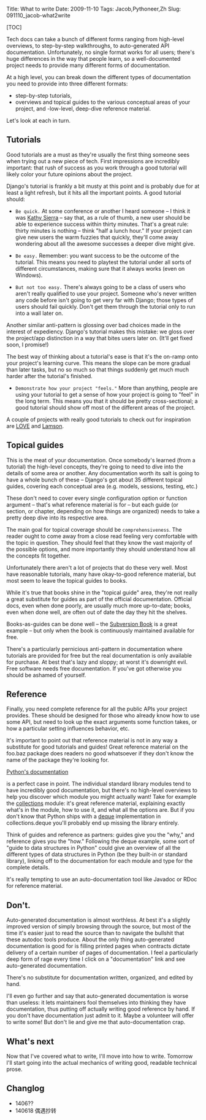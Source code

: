 Title: What to write
Date: 2009-11-10 
Tags: Jacob,Pythoneer,Zh 
Slug: 091110_jacob-what2write

[TOC]


Tech docs can take a bunch of different forms ranging from high-level overviews, to step-by-step walkthroughs, to auto-generated API documentation. Unfortunately, no single format works for all users; there's huge differences in the way that people learn, so a well-documented project needs to provide many different forms of documentation.

At a high level, you can break down the different types of documentation you need to provide into three different formats:

- step-by-step tutorials,
- overviews and topical guides to the various conceptual areas of your project, and
-low-level, deep-dive reference material.

Let's look at each in turn.

## Tutorials

Good tutorials are a must as they're usually the first thing someone sees when trying out a new piece of tech. First impressions are incredibly important: that rush of success as you work through a good tutorial will likely color your future opinions about the project.

Django's tutorial is frankly a bit musty at this point and is probably due for at least a light refresh, but it hits all the important points. A good tutorial should:

- `Be quick.` At some conference or another I heard someone – I think it was [Kathy Sierra](http://headrush.typepad.com/) – say that, as a rule of thumb, a new user should be able to experience success within thirty minutes. That's a great rule: thirty minutes is nothing – think "half a lunch hour." If your project can give new users the warm fuzzies that quickly, they'll come away wondering about all the awesome successes a deeper dive might give.

- `Be easy.` Remember: you want success to be the outcome of the tutorial. This means you need to playtest the tutorial under all sorts of different circumstances, making sure that it always works (even on Windows).

- `But not too easy.` There's always going to be a class of users who aren't really qualified to use your project. Someone who's never written any code before isn't going to get very far with Django; those types of users should fail quickly. Don't get them through the tutorial only to run into a wall later on.

Another similar anti-pattern is glossing over bad choices made in the interest of expediency. Django's tutorial makes this mistake: we gloss over the project/app distinction in a way that bites users later on. (It'll get fixed soon, I promise!)

The best way of thinking about a tutorial's ease is that it's the on-ramp onto your project's learning curve. This means the slope can be more gradual than later tasks, but no so much so that things suddenly get much much harder after the tutorial's finished.

- `Demonstrate how your project "feels."` More than anything, people are using your tutorial to get a sense of how your project is going to "feel" in the long term. This means you that it should be pretty cross-sectional; a good tutorial should show off most of the different areas of the project.

A couple of projects with really good tutorials to check out for inspiration are 
[LOVE](http://love2d.org/documentation?page=documentation) and 
[Lamson](http://lamsonproject.com/docs/getting_started.html).

## Topical guides

This is the meat of your documentation. Once somebody's learned (from a tutorial) the high-level concepts, they're going to need to dive into the details of some area or another. Any documentation worth its salt is going to have a whole bunch of these – Django's got about 35 different topical guides, covering each conceptual area (e.g. models, sessions, testing, etc.)

These don't need to cover every single configuration option or function argument – that's what reference material is for – but each guide (or section, or chapter, depending on how things are organized) needs to take a pretty deep dive into its respective area.

The main goal for topical coverage should be `comprehensiveness`. The reader ought to come away from a close read feeling very comfortable with the topic in question. They should feel that they know the vast majority of the possible options, and more importantly they should understand how all the concepts fit together.

Unfortunately there aren't a lot of projects that do these very well. Most have reasonable tutorials, many have okay-to-good reference material, but most seem to leave the topical guides to books.

While it's true that books shine in the "topical guide" area, they're not really a great substitute for guides as part of the official documentation. Official docs, even when done poorly, are usually much more up-to-date; books, even when done well, are often out of date the day they hit the shelves.

Books-as-guides can be done well – the 
[Subversion Book](http://svnbook.red-bean.com/)
is a great example – but only when the book is continuously maintained available for free.

There's a particularly pernicious anti-pattern in documentation where tutorials are provided for free but the real documentation is only available for purchase. At best that's lazy and sloppy; at worst it's downright evil. Free software needs free documentation. If you've got otherwise you should be ashamed of yourself.

## Reference

Finally, you need complete reference for all the public APIs your project provides. These should be designed for those who already know how to use some API, but need to look up the exact arguments some function takes, or how a particular setting influences behavior, etc.

It's important to point out that reference material is not in any way a substitute for good tutorials and guides! Great reference material on the foo.baz package does readers no good whatsoever if they don't know the name of the package they're looking for.

[Python's documentation](http://docs.python.org/)

is a perfect case in point. The individual standard library modules tend to have incredibly good documentation, but there's no high-level overviews to help you discover which module you might actually want! Take for example the 
[collections](http://docs.python.org/library/collections.html)
module: it's great reference material, explaining exactly what's in the module, how to use it, and what all the options are. But if you don't know that Python ships with a 
[deque](http://en.wikipedia.org/wiki/Double-ended_queue)
implementation in collections.deque you'll probably end up missing the library entirely.

Think of guides and reference as partners: guides give you the "why," and reference gives you the "how." Following the deque example, some sort of "guide to data structures in Python" could give an overview of all the different types of data structures in Python (be they built-in or standard library), linking off to the documentation for each module and type for the complete details.

It's really tempting to use an auto-documentation tool like Javadoc or RDoc for reference material.

## Don't.

Auto-generated documentation is almost worthless. At best it's a slightly improved version of simply browsing through the source, but most of the time it's easier just to read the source than to navigate the bullshit that these autodoc tools produce. About the only thing auto-generated documentation is good for is filling printed pages when contracts dictate delivery of a certain number of pages of documentation. I feel a particularly deep form of rage every time I click on a "documentation" link and see auto-generated documentation.

There's no substitute for documentation written, organized, and edited by hand.

I'll even go further and say that auto-generated documentation is worse than useless: it lets maintainers fool themselves into thinking they have documentation, thus putting off actually writing good reference by hand. If you don't have documentation just admit to it. Maybe a volunteer will offer to write some! But don't lie and give me that auto-documentation crap.

## What's next

Now that I've covered what to write, I'll move into how to write. Tomorrow I'll start going into the actual mechanics of writing good, readable technical prose.


## Changlog

- 1406?? 
- 140618 偶遇抄转
 
